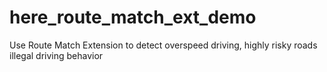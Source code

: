 # here_route_match_ext_demo
Use Route Match Extension to detect overspeed driving, highly risky roads illegal driving behavior 
